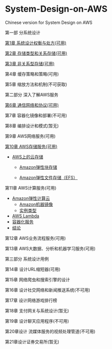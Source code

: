 # System-Design-on-AWS
Chinese version for System Design on AWS

第一部 分系统设计

[第1章 系统设计权衡与处方(可用)](./PART01/CH01/ch01.md)

[第2章 存储类型和关系存储(可用)](./PART01/CH02/ch02.md)

[第3章 非关系型存储(可用)](./PART01/CH03/ch03.md)

第4章 缓存策略和策略(可用)

第5章 缩放方法和机制(不可获取)

第二部分 深入了解AWS服务

[第6章 通信网络和协议(可用)](./PART02/CH06/ch06.md)

第7章 容器化镜像和部署(不可用)

第8章 编排设计和模式(暂无)

第9章 AWS网络服务(可用)

[第10章 AWS存储服务(可用)](./PART02/CH07/ch07.md)

- [AWS上的云存储](./PART02/CH07/ch07.md#aws上的云存储)

  - [Amazon弹性块存储](./PART02/CH07/ch07.md#amazon弹性块存储ebs)

  - [Amazon弹性文件存储（EFS）](./PART02/CH07/ch07.md#amazon弹性文件存储efs)

第11章 AWS计算服务(可用)

- [Amazon弹性计算云](./part02/ch11/ch11.md#amazon弹性计算云)
  - [Amazon机器镜像](./part02/ch11/ch11.md#amazon机器镜像)
  - [实例类型](./part02/ch11/ch11.md#实例类型)
- [AWS Lambda](./part02/ch11/ch11.md#aws-lambda)
- [容器化服务](./part02/ch11/ch11.md#容器化服务)
- [结论](./part02/ch11/ch11.md#结论)

第12章 AWS业务流程服务(可用)

第13章 AWS大数据、分析和机器学习服务(可用)

第三部分 系统设计用例

第14章 设计URL缩短器(可用)

第15章 网络爬虫和搜索引擎的设计

第16章 设计社交网络和新闻推送系统(不可用)

第17章 设计网络游戏排行榜

第18章 支付网关与系统设计(暂无)

第19章 设计聊天应用程序(不可用)

第20章设计 流媒体服务的视频处理管道(不可用)

第21章设计证券交易所(暂无)